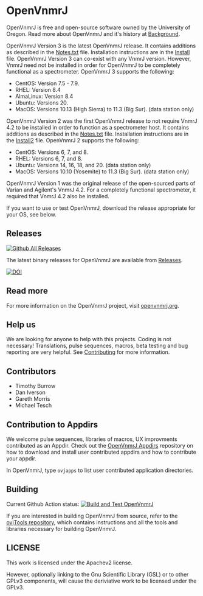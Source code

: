# OpenVnmrJ

OpenVnmrJ is free and open-source software owned by the University of Oregon. Read more about OpenVnmrJ and it's history at [Background](http://openvnmrj.org/Background).

OpenVnmrJ Version 3 is the latest OpenVnmrJ release. It contains additions as described in the [Notes.txt](Notes.txt) file. Installation instructions are in the [Install](Install.md) file. OpenVnmrJ Version 3 can co-exist with any VnmrJ version. However, VnmrJ need not be installed in order for OpenVnmrJ to be completely functional as a spectrometer.
OpenVnmrJ 3 supports the following:
- CentOS:    Version 7.5 - 7.9.
- RHEL:      Version 8.4
- AlmaLinux: Version 8.4
- Ubuntu:    Versions 20.
- MacOS:     Versions 10.13 (High Sierra) to 11.3 (Big Sur). (data station only)

OpenVnmrJ Version 2 was the first OpenVnmrJ release to not require VnmrJ 4.2 to be installed in order to function as a spectrometer host. It contains additions as described in the [Notes.txt](Notes.txt) file. Installation instructions are in the [Install2](Install2.md) file.
OpenVnmrJ 2 supports the following:
- CentOS:    Versions 6, 7, and 8.
- RHEL:      Versions 6, 7, and 8.
- Ubuntu:    Versions 14, 16, 18, and 20. (data station only)
- MacOS:     Versions 10.10 (Yosemite) to 11.3 (Big Sur). (data station only)


OpenVnmrJ Version 1 was the original release of the open-sourced parts of Varian and Agilent's VnmrJ 4.2.  For a completely functional spectrometer, it required that VnmrJ 4.2 also be installed.

If you want to use or test OpenVnmrJ, download the release appropriate for your OS, see below.  

## Releases
[![Github All Releases](https://img.shields.io/github/downloads/OpenVnmrJ/OpenVnmrJ/total.svg?maxAge=2592000?style=flat-square)]()  

The latest binary releases for OpenVnmrJ are available from [Releases](https://github.com/OpenVnmrJ/OpenVnmrJ/releases).  

<a href="https://doi.org/10.5281/zenodo.4304999"><img src="https://zenodo.org/badge/DOI/10.5281/zenodo.4304999.svg" alt="DOI"></a>


## Read more

For more information on the OpenVnmrJ project, visit [openvnmrj.org](http://openvnmrj.org).

## Help us

We are looking for anyone to help with this projects. Coding is not necessary! Translations, pulse sequences, macros, beta testing and bug reporting are
very helpful. See [Contributing](http://openvnmrj.org/Contributing/) for more information.  

## Contributors
 * Timothy Burrow
 * Dan Iverson
 * Gareth Morris  
 * Michael Tesch

 
## Contribution to Appdirs

We welcome pulse sequences, libraries of macros, UX improvments contributed as an Appdir. Check out the [OpenVnmrJ Appdirs](https://github.com/OpenVnmrJ/appdirs) 
repository on how to download and install user contributed appdirs and how to contribute your appdir. 

In OpenVnmrJ, type `ovjapps` to list user contributed application directories.
  

## Building

Current Github Action status: [![Build and Test OpenVnmrJ](https://github.com/OpenVnmrJ/OpenVnmrJ/actions/workflows/main.yml/badge.svg)](https://github.com/OpenVnmrJ/OpenVnmrJ/actions/workflows/main.yml)


If you are interested in building OpenVnmrJ from source, refer to the
[ovjTools repository](https://github.com/OpenVnmrJ/ovjTools), which
contains instructions and all the tools and libraries necessary for
building OpenVnmrJ.

## LICENSE

This work is licensed under the Apachev2 license.  

However, optionally linking to the Gnu Scientific Library (GSL) or to other GPLv3 components, will cause the deriviative work to be licensed under the GPLv3.  
